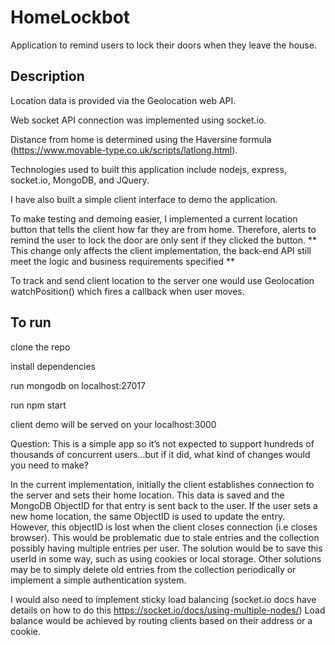 # HomeLockbot

Application to remind users to lock their doors when they leave the house. 

## Description


Location data is provided via the Geolocation web API. 

Web socket API connection was implemented using socket.io. 

Distance from home is determined using the Haversine formula (https://www.movable-type.co.uk/scripts/latlong.html).

Technologies used to built this application include nodejs, express, socket.io, MongoDB, and JQuery. 

I have also built a simple client interface to demo the application. 

To make testing and demoing easier, I implemented a current location button that tells the client how far they are from home. 
Therefore, alerts to remind the user to lock the door are only sent if they clicked the button. 
** This change only affects the client
implementation, the back-end API still meet the logic and business requirements specified ** 

To track and send client location to the server one would use Geolocation watchPosition() which fires a callback when user moves.

## To run
clone the repo

install dependencies

run mongodb on localhost:27017

run npm start


client demo will be served on your localhost:3000

Question: This is a simple app so it’s not expected to support hundreds of thousands of concurrent users…but if it did, what kind of changes would you need to make?

In the current implementation, initially the client establishes connection to the server and sets their home location. This data is saved and 
the MongoDB ObjectID for that entry is sent back to the user. If the user sets a new home location, the same ObjectID is used to update the entry. 
However, this objectID is lost when the client closes connection (i.e closes browser). This would be problematic due to stale entries and the collection
possibly having multiple entries per user. The solution would be to save this userId in some way, such as using cookies or local storage.
Other solutions may be to simply delete old entries from the collection periodically or implement a simple authentication system.

I would also need to implement sticky load balancing (socket.io docs have details on how to do this https://socket.io/docs/using-multiple-nodes/)
Load balance would be achieved by routing clients based on their address or a cookie.


